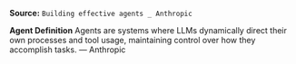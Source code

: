 **Source:** `Building effective agents _ Anthropic`

**Agent Definition**
Agents are systems where LLMs dynamically direct their own processes and tool usage, maintaining control over how they accomplish tasks. — Anthropic
